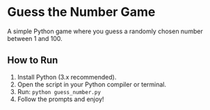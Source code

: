 # Guess the Number Game

A simple Python game where you guess a randomly chosen number between 1 and 100.

## How to Run

1. Install Python (3.x recommended).
2. Open the script in your Python compiler or terminal.
3. Run: `python guess_number.py`
4. Follow the prompts and enjoy!
